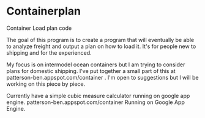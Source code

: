 Containerplan
=============

Container Load plan code

The goal of this program is to create a program that will eventually be able to analyze freight and output a 
plan on how to load it. It's for people new to shipping and for the experienced. 

My focus is on intermodel ocean containers but I am trying to consider plans for domestic shipping. I've put together a small part of this at patterson-ben.appspot.com/container . I'm open to suggestions but I will be working on this piece by piece.

Currently have a simple cubic measure calculator running on google app engine. patterson-ben.appspot.com/container
Running on Google App Engine.


